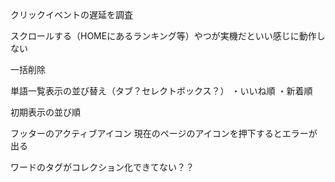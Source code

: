クリックイベントの遅延を調査

スクロールする（HOMEにあるランキング等）やつが実機だといい感じに動作しない

一括削除

単語一覧表示の並び替え（タブ？セレクトボックス？）
・いいね順
・新着順

初期表示の並び順

フッターのアクティブアイコン
現在のページのアイコンを押下するとエラーが出る

ワードのタグがコレクション化できてない？？
